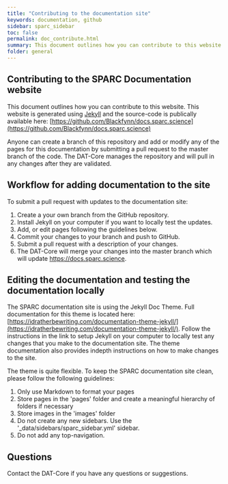 ```yaml
---
title: "Contributing to the documentation site"
keywords: documentation, github
sidebar: sparc_sidebar
toc: false
permalink: doc_contribute.html
summary: This document outlines how you can contribute to this website. Anyone can create a branch of this repository and add or modify any of the pages for this documentation by submitting a pull request to the master branch of the code. 
folder: general
---
```


## Contributing to the SPARC Documentation website
This document outlines how you can contribute to this website. This website is generated using [Jekyll](https://jekyllrb.com/) and the source-code is publically available here: [https://github.com/Blackfynn/docs.sparc.science](https://github.com/Blackfynn/docs.sparc.science)

Anyone can create a branch of this repository and add or modify any of the pages for this documentation by submitting a pull request to the master branch of the code. The DAT-Core manages the repository and will pull in any changes after they are validated.

## Workflow for adding documentation to the site
To submit a pull request with updates to the documentation site:
1. Create a your own branch from the GitHub repository. 
2. Install Jekyll on your computer if you want to locally test the updates.
3. Add, or edit pages following the guidelines below.
4. Commit your changes to your branch and push to GitHub.
5. Submit a pull request with a description of your changes.
6. The DAT-Core will merge your changes into the master branch which will update https://docs.sparc.science.

## Editing the documentation and testing the documentation locally
The SPARC documentation site is using the Jekyll Doc Theme. Full documentation for this theme is located here: [https://idratherbewriting.com/documentation-theme-jekyll/](https://idratherbewriting.com/documentation-theme-jekyll/). Follow the instructions in the link to setup Jekyll on your computer to locally test any changes that you make to the documentation site. The theme documentation also provides indepth instructions on how to make changes to the site. 

The theme is quite flexible. To keep the SPARC documentation site clean, please follow the following guidelines:
1. Only use Markdown to format your pages
2. Store pages in the 'pages' folder and create a meaningful hierarchy of folders if necessary
3. Store images in the 'images' folder
4. Do not create any new sidebars. Use the '_data/sidebars/sparc_sidebar.yml' sidebar.
5. Do not add any top-navigation.

## Questions
Contact the DAT-Core if you have any questions or suggestions. 
